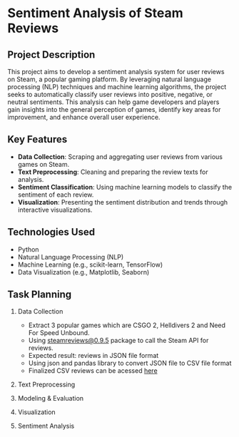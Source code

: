 # Sentiment Analysis of Steam Reviews

## Project Description

This project aims to develop a sentiment analysis system for user reviews on Steam, a popular gaming platform. By leveraging natural language processing (NLP) techniques and machine learning algorithms, the project seeks to automatically classify user reviews into positive, negative, or neutral sentiments. This analysis can help game developers and players gain insights into the general perception of games, identify key areas for improvement, and enhance overall user experience.

## Key Features

- **Data Collection**: Scraping and aggregating user reviews from various games on Steam.
- **Text Preprocessing**: Cleaning and preparing the review texts for analysis.
- **Sentiment Classification**: Using machine learning models to classify the sentiment of each review.
- **Visualization**: Presenting the sentiment distribution and trends through interactive visualizations.

## Technologies Used

- Python
- Natural Language Processing (NLP)
- Machine Learning (e.g., scikit-learn, TensorFlow)
- Data Visualization (e.g., Matplotlib, Seaborn)

## Task Planning

1. Data Collection
    - Extract 3 popular games which are CSGO 2, Helldivers 2 and Need For Speed Unbound.
    - Using [steamreviews@0.9.5](https://pypi.org/project/steamreviews/) package to call the Steam API for reviews.
    - Expected result: reviews in JSON file format
    - Using json and pandas library to convert JSON file to CSV file format
    - Finalized CSV reviews can be acessed [here](https://drive.google.com/drive/folders/1cyj5JmU34nXtflVEVaXNJtIfuJXq6U02?usp=sharing)

2. Text Preprocessing
3. Modeling & Evaluation
4. Visualization
5. Sentiment Analysis
